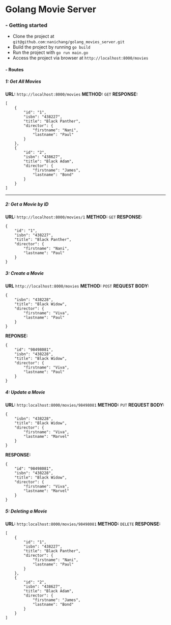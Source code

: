 # Golang Movie Server

### - Getting started
- Clone the project at `git@github.com:nanichang/golang_movies_server.git`
- Build the project by running `go build`
- Run the project with `go run main.go`
- Access the project via browser at `http://localhost:8000/movies`

#### - Routes

##### 1: Get All Movies
**URL:** `http://localhost:8000/movies`
**METHOD:** `GET`
**RESPONSE:**

```
[
    {
        "id": "1",
        "isbn": "438227",
        "title": "Black Panther",
        "director": {
            "firstname": "Nani",
            "lastname": "Paul"
        }
    },
    {
        "id": "2",
        "isbn": "438627",
        "title": "Black Adam",
        "director": {
            "firstname": "James",
            "lastname": "Bond"
        }
    }
]
```

___

##### 2: Get a Movie by ID
**URL:** `http://localhost:8000/movies/1`
**METHOD:** `GET`
**RESPONSE:**
```
{
    "id": "1",
    "isbn": "438227",
    "title": "Black Panther",
    "director": {
        "firstname": "Nani",
        "lastname": "Paul"
    }
}
```

##### 3: Create a Movie
**URL** `http://localhost:8000/movies`
**METHOD:** `POST`
**REQUEST BODY:**
```
{
    "isbn": "438228",
    "title": "Black Widow",
    "director": {
        "firstname": "Viva",
        "lastname": "Paul"
    }
}
```
**REPONSE:**
```
{
    "id": "98498081",
    "isbn": "438228",
    "title": "Black Widow",
    "director": {
        "firstname": "Viva",
        "lastname": "Paul"
    }
}
```

##### 4: Update a Movie
**URL:** `http:localhost:8000/movies/98498081`
**METHOD:** `PUT`
**REQUEST BODY:**
```
{
    "isbn": "438228",
    "title": "Black Widow",
    "director": {
        "firstname": "Viva",
        "lastname": "Marvel"
    }
}
```

**RESPONSE:** 
```
{
    "id": "98498081",
    "isbn": "438228",
    "title": "Black Widow",
    "director": {
        "firstname": "Viva",
        "lastname": "Marvel"
    }
}
```
##### 5: Deleting a Movie
**URL:** `http:localhost:8000/movies/98498081`
**METHOD:** `DELETE`
**RESPONSE:**
```
[
    {
        "id": "1",
        "isbn": "438227",
        "title": "Black Panther",
        "director": {
            "firstname": "Nani",
            "lastname": "Paul"
        }
    },
    {
        "id": "2",
        "isbn": "438627",
        "title": "Black Adam",
        "director": {
            "firstname": "James",
            "lastname": "Bond"
        }
    }
]
```